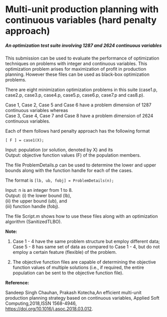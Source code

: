 # Multi-unit production planning with continuous variables (hard penalty approach) 
##### An optimization test suite involving 1287 and 2624 continuous variables

This submission can be used to evaluate the performance of optimization techniques on problems with integer and continuous variables. This optimization problem arises for maximization of profit in production planning. However these files can be used as black-box optimization problems.

There are eight minimization optimization problems in this suite (case1.p, case2.p, case3.p, case4.p, case5.p, case6.p, case7.p and cas8.p). 

Case 1, Case 2, Case 5 and Case 6 have a problem dimension of 1287 continuous variables whereas  
Case 3, Case 4, Case 7 and Case 8 have a problem dimension of 2624 continuous variables.

Each of them follows hard penalty approach has the following format
```
[ F ] = case1(X);
```
Input: population (or solution, denoted by X) and its <br>
Output: objective function values (F)  of the population members.

The file ProblemDetails.p can be used to determine the lower and upper bounds along with the function handle for each of the cases.

The format is `[lb, ub, fobj] = ProblemDetails(n);`

Input: n is an integer from 1 to 8. <br>
Output: (i) the lower bound (lb), <br>
(ii) the upper bound (ub), and <br>
(iii) function handle (fobj).

The file Script.m shows how to use these files along with an optimization algorithm (SanitizedTLBO).


**Note:** <br>
  1. Case 1 - 4 have the same problem structure but employ different data; Case 5 - 8 has same set of data as compared to Case 1 - 4, but do not employ a certain feature (flexible) of the problem.

  2. The objective function files are capable of determining the objective function values of multiple solutions (i.e., if required, the entire population can be sent to the objective function file).

**Reference:**<br>
  
  Sandeep Singh Chauhan, Prakash Kotecha,An efficient multi-unit production planning strategy based on continuous variables, Applied Soft Computing,2018,ISSN 1568-4946, 
  https://doi.org/10.1016/j.asoc.2018.03.012.